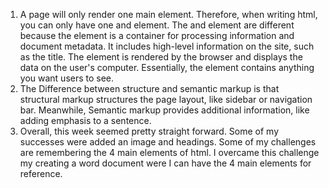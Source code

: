 1. A page will only render one main element. Therefore, when writing html, you can only have one <head> and <body> element.
The <head> and <body> element are different because the <head> element is a container for processing information and document metadata. It includes high-level information on the site, such as the title.
The <body> element is rendered by the browser and displays the data on the user's computer. Essentially, the <body> element contains anything you want users to see.
2. The Difference between structure and semantic markup is that structural markup structures the page layout, like sidebar or navigation bar. Meanwhile, Semantic markup provides additional information, like adding emphasis to a sentence.
3. Overall, this week seemed pretty straight forward. Some of my successes were added an image and headings. Some of my challenges are remembering the 4 main elements of html. I overcame this challenge my creating a word document were I can have the 4 main elements for reference. 
